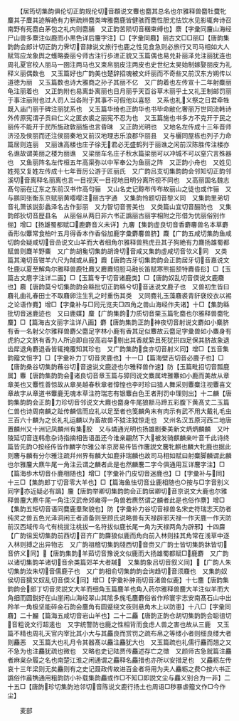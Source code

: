 <!-- { "loadSidebar": true } -->
　　【居筠切集韵俱伦切正韵规伦切音頵说文麞也麕其总名也尔雅释兽麕牡麌牝麜其子麆其迹解絶有力豣疏辨麕类埤雅麕鹿皆健骇而麕性胆尤怯饮水见影辄奔诗召南野有死麕白茅包之礼内则麕脯　又正韵苦陨切音稛束缚也】麖【字彚同麠山海经尸山兽多麖注似鹿而小黒色详后麠字注】□【字彚同麛】丽古文□□丽□【唐韵集韵韵会郎计切正韵力霁切音隷说文旅行也鹿之性见食急则必旅行又司马相如大人赋驾应龙象舆之蠖略委丽兮师古注行歩进正貌又玉篇偶也易兑卦丽泽兑注丽犹连也周礼夏官校人丽马一圉注两马也又束帛丽皮注两皮也史世纪太昊始制嫁娶丽皮为礼释义丽偶数也　又玉篇好也广韵美也楚辞招魂被文纤丽而不奇些又前汉东方朔传以道徳为丽　又玉篇数也诗大雅商之孙子其丽不亿　又广韵着也左传宣十二年射麋丽龟注丽着也　又正韵附也易离卦离丽也日月丽乎天百谷草木丽乎土又礼王制邮罚丽于事注丽附也过人罚人当各附于其事不可假他以喜怒　又系也礼义祭之日君牵牲既入庙门丽于碑注丽犹系也　又玉篇华绮也正韵华也书毕命敝化奢丽万世同流韩诗外传原宪谓子贡曰仁义之匿衣裘之丽宪不忍为也　又玉篇施也书多方不克开于民之丽传不能开于民所施政敎丽施也言昏昧　又正韵光明也　又地名左传成十三年晋师济泾及侯丽而还注侯丽秦地又前汉地理志乐浪郡华丽县　又与欐同屋栋也列子力命篇居则连丽　又丽谯高楼也庄子徐无君必无盛鹤列于丽谯之闲前汉陈胜传注楼亦名谯故谓美丽之楼为丽谯　又梁丽车名庄子秋水篇梁丽可以冲城不可以窒穴言殊器也　又鱼丽阵名左传桓五年高渠弥以中军奉公为鱼丽之阵　又正韵小舟也　又姓见姓苑又复姓左传成十七年晋厉公游于匠丽氏　又广韵吕支切集韵韵会邻知切正韵邻溪切音离释名丽离也言一目视天一目视地目明分离所视不同也　又高丽国名魏志髙句丽在辽东之东前汉书作高句骊　又山名史记黥布传布故丽山之徒也或作骊　又与鹂同张衡东京赋丽黄嘤嘤注丽古字通　又集韵怜题切音黎义同　又集韵里弟切音礼萧该説彭蠡泽名古作彭丽　又力智切音詈美也　又类篇山宜切音酾防也　又集韵郎狄切音歴县名　从丽俗从两日非六书正譌丽古丽字相附之形借为伉丽俗别作俪】增□【扬雄蜀都赋□鹿麝音义未详】九麘【集韵虚良切音香麝麘兽名本草麝香形似麞常食柏叶五月得香本作香俗加鹿字彚麝麘兽脐】麙【广韵五咸切集韵鱼咸切韵会疑咸切音嵒说文山羊而大者细角尔雅释兽熊虎丑其子狗絶有力麙扬雄蜀都赋兽则麙羊野麋　又广韵胡毚切集韵胡谗切音咸又集韵虚咸切音欦义同　又类篇其淹切音钳羊六尺为羬或从鹿】麚【唐韵古牙切集韵韵会正韵居牙切音嘉说文牡鹿以夏至解角尔雅释兽鹿牡麚又麔麚短脰马融长笛赋寒熊振颔特麚昏髟】□【玉篇古文麀字注详二画】□【玉篇专于切音诸鹿类】□【唐韵奴乱切音偄说文鹿麛也】麛【唐韵莫兮切集韵韵会緜批切正韵緜兮切音迷说文鹿子也　又兽初生皆曰麛礼曲礼春田士不取麛卵注生乳之时重伤其类　又同麑礼玉藻麛裘青豻褎绞衣以裼之论语作麑】增□【字彚补与□同元览夫□四角之兽山海经作夫诸】十□【集韵緜批切音迷鹿迹也　又曰鹿媒】麜【广韵集韵力质切音栗玉篇牝麕也尔雅释兽麕牝麜】□【篇海古文丽字注详八画】麝【唐韵集韵正韵神夜切音射说文麝如小麋脐有香一名射父尔雅释兽麝父麕足字林小鹿有香其足似麞故云麕足字彚兽如小麋身有虎豹之文脐有香为人所迫即自投高岩举剔出其香就絷且死犹拱四足保其脐故象退齿犀退角麝退香皆辄掩覆知其珍也　又广韵集韵食亦切音射义同】增□【五音集韵籀文怚字】□【字彚补力丁切音灵鹿也】十一□【篇海壁吉切音必鹿子也】□【唐韵桑谷切集韵蘓谷切音速说文鹿迹也尔雅释兽作速】防【玉篇毗招切音瓢鹿属】麞【唐韵集韵韵会诸良切音章玉篇与獐同说文麋属埤雅麞如小鹿而美故从章章美也又麞性善惊故从章吴越春秋章者慞惶也李时珍曰猎人舞采则麞麋注视麞喜文章故字从章道书麞鹿无魂本草注符瑞志有银麞白色王者刑罚中理则出】十二麟【唐韵集韵韵会正韵力珍切音邻说文大麚也麕身牛尾狼额马蹄五彩腹下黄髙丈二玉篇仁兽也诗周南麟之趾传麟信而应礼以足至者也笺麟角末有肉示有武不用大戴礼毛虫三百六十麟为之长礼礼运麟以为畜故兽不狘注狘惊走也　又州名汉五原河西二地唐置麟州又十洲记凤麟州有集胶　又与燐通光明也扬雄剧秦美新文炳炳麟麟　又叶陵延切音连韩愈杂诗指摘相告语虽还今谁亲翩然下大被发骑麒麟亲叶音千此诗终篇皆先韵○按经传皆作麟字尔雅公羊京房易传皆作麐説文麐牝麒也麟大牝鹿也据此则麐与麟有分尔雅注疏幷州界有麟大如鹿非瑞麟也故司马相如赋曰射麋脚麟谓此麟也尔雅麠大麃牛尾一角注云谓之麟者此是也然麟麐二字今俱通用互详麐字注】□【篇海歩木切音仆鹿相随也】增□【字彚补门皮切音迷鹿也】□【字彚补与同】十三□【集韵郎丁切音零大羊也】□【篇海鱼怯切音业鹿相随也○按与□字音别义同字亦近疑必有譌】麠【唐韵举卿切集韵韵会正韵居卿切音京说文大鹿也尔雅释兽麠大麃牛尾一角注汉武帝郊雍得一角兽若麃然谓之麟者此是也俗作麖】增□【集韵五矩切音语同麌鹿羣聚貌也】防【字彚补力谷切音禄兽名宋史符瑞志天防者纯灵之兽五色光泽洞闲王者道备则至顾氏说略兽有天禄辟邪天禄一作天鹿一作天防前汉西域传乌弋有桃拔注桃拔一名符拔似鹿长尾一角为天禄两角为辟邪】十四麡【广韵徂奚切集韵前西切音齐广韵麡狼似鹿而角向前入林则挂其角常在浅草中逐入林则搏之出异物志　又广韵祖稽切集韵牋西切音赍又广韵士皆切集韵牀皆切音侪义同】【唐韵集韵羊茹切音豫说文似鹿而大扬雄蜀都赋□鹿麝　又广韵以诸切集韵羊诸切音余类篇郊羊大者羬　又集韵象吕切音叙义同】【广韵人朱切集韵汝朱切音儒鹿子也　又广韵相俞切集韵韵会询趋切音须麛也　又集韵奴侯切音獳又奴乱切音偄义同】增□【字彚补肿雨切音渚兽似鹿】十七麢【唐韵集韵韵会郎丁切音灵説文大羊而细角玉篇麢羊也角入药尔雅释兽麢大羊注似羊而大角细而圆鋭好在山崖闲山海经翠山其隂多旄毛麢麝俗省作羚寰宇志安南髙石山中出羚羊一角极坚能碎金石韵会麢角有圆蹙绕文夜则悬角木上以防患】十八□【字彚同麛】二十麣【篇海五咸切音岩山羊也】二十二麤【唐韵正韵仓胡切集韵韵会聪徂切音粗说文行超逺也　又字统警防也鹿之性相背而食虑人兽之害也故从三鹿　又玉篇不精也周礼天官内宰比其小大与其麤良而赏罚之疏布帛之等缕小者则细良缕大者则麤恶　又玉篇大也礼月令其器髙以麤注麤犹大也　又玉篇疏也礼儒行麤而翘之又不急为也注麤犹疏也微也　又略也史记陆贾传麤述存亡之徴　又颜师古急就篇注麤者麻枲杂履之名也南楚江淮之闲通谓之麤释名麤措也亦所以安措足也　又麤粝左传哀十三年梁则无矣麤则有之史记聂政传故进百金者将用为夫人麤粝之费○按六书正譌俗作麄觕通用粗韵防小补载集韵麤或作□不知□即説文尘与麤义别合为一非】二十五□【唐韵珍切集韵池邻切音陈说文鹿行扬土也周语□秽暴虐籀文作□今作尘】











　　麦部
